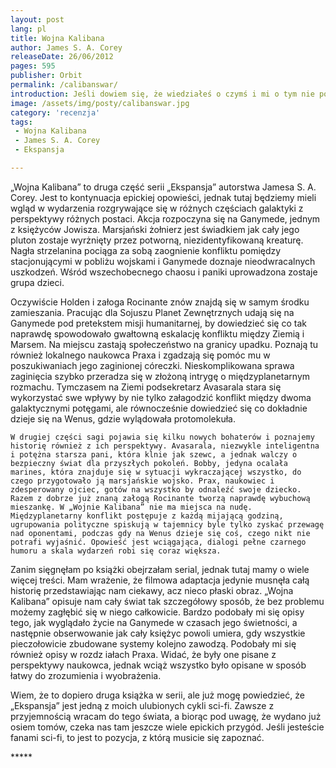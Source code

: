 ```yaml
---
layout: post
lang: pl
title: Wojna Kalibana
author: James S. A. Corey
releaseDate: 26/06/2012
pages: 595  
publisher: Orbit
permalink: /calibanswar/
introduction: Jeśli dowiem się, że wiedziałeś o czymś i mi o tym nie powiedziałeś, nie przyjmę tego zbyt dobrze - stwierdziła. - Nie jestem osobą, z którą chciałbyś zadzierać.
image: /assets/img/posty/calibanswar.jpg
category: 'recenzja'
tags:
 - Wojna Kalibana
 - James S. A. Corey
 - Ekspansja

---
```

  „Wojna Kalibana” to druga część serii „Ekspansja” autorstwa Jamesa S. A. Corey. Jest to kontynuacja epickiej opowieści, jednak tutaj będziemy mieli wgląd w wydarzenia rozgrywające się w różnych częściach galaktyki z perspektywy różnych postaci. Akcja rozpoczyna się na Ganymede, jednym z księżyców Jowisza. Marsjański żołnierz jest świadkiem jak cały jego pluton zostaje wyrżnięty przez potworną, niezidentyfikowaną kreaturę. Nagła strzelanina pociąga za sobą zaognienie konfliktu pomiędzy stacjonującymi w pobliżu wojskami i Ganymede doznaje nieodwracalnych uszkodzeń. Wśród wszechobecnego chaosu i paniki uprowadzona zostaje grupa dzieci.

  Oczywiście Holden i załoga Rocinante znów znajdą się w samym środku zamieszania. Pracując dla Sojuszu Planet Zewnętrznych udają się na Ganymede pod pretekstem misji humanitarnej, by dowiedzieć się co tak naprawdę spowodowało gwałtowną eskalację konfliktu między Ziemią i Marsem. Na miejscu zastają społeczeństwo na granicy upadku. Poznają tu również lokalnego naukowca Praxa i zgadzają się pomóc mu w poszukiwaniach jego zaginionej córeczki. Nieskomplikowana sprawa zaginięcia szybko przeradza się w złożoną intrygę o międzyplanetarnym rozmachu. Tymczasem na Ziemi podsekretarz Avasarala stara się wykorzystać swe wpływy by nie tylko załagodzić konflikt między dwoma galaktycznymi potęgami, ale równocześnie dowiedzieć się co dokładnie dzieje się na Wenus, gdzie wylądowała protomolekuła.

	W drugiej części sagi pojawia się kilku nowych bohaterów i poznajemy historię również z ich perspektywy. Avasarala, niezwykle inteligentna i potężna starsza pani, która klnie jak szewc, a jednak walczy o bezpieczny świat dla przyszłych pokoleń. Bobby, jedyna ocalała marines, która znajduje się w sytuacji wykraczającej wszystko, do czego przygotowało ją marsjańskie wojsko. Prax, naukowiec i zdesperowany ojciec, gotów na wszystko by odnaleźć swoje dziecko. Razem z dobrze już znaną załogą Rocinante tworzą naprawdę wybuchową mieszankę. W „Wojnie Kalibana” nie ma miejsca na nudę. Międzyplanetarny konflikt postępuje z każdą mijającą godziną, ugrupowania polityczne spiskują w tajemnicy byle tylko zyskać przewagę nad oponentami, podczas gdy na Wenus dzieje się coś, czego nikt nie potrafi wyjaśnić. Opowieść jest wciągająca, dialogi pełne czarnego humoru a skala wydarzeń robi się coraz większa.

  Zanim sięgnęłam po książki obejrzałam serial, jednak tutaj mamy o wiele więcej treści. Mam wrażenie, że filmowa adaptacja jedynie musnęła całą historię przedstawiając nam ciekawy, acz nieco płaski obraz. „Wojna Kalibana” opisuje nam cały świat tak szczegółowy sposób, że bez problemu możemy zagłębić się w niego całkowicie. Bardzo podobały mi się opisy tego, jak wyglądało życie na Ganymede w czasach jego świetności, a następnie obserwowanie jak cały księżyc powoli umiera, gdy wszystkie pieczołowicie zbudowane systemy kolejno zawodzą. Podobały mi się również opisy w rozdz iałach Praxa. Widać, że były one pisane z perspektywy naukowca, jednak wciąż wszystko było opisane w sposób łatwy do zrozumienia i wyobrażenia.

  Wiem, że to dopiero druga książka w serii, ale już mogę powiedzieć, że „Ekspansja” jest jedną z moich ulubionych cykli sci-fi. Zawsze z przyjemnością wracam do tego świata, a biorąc pod uwagę, że wydano już osiem tomów, czeka nas tam jeszcze wiele epickich przygód. Jeśli jesteście fanami sci-fi, to jest to pozycja, z którą musicie się zapoznać.

  \*\*\*\*\*
